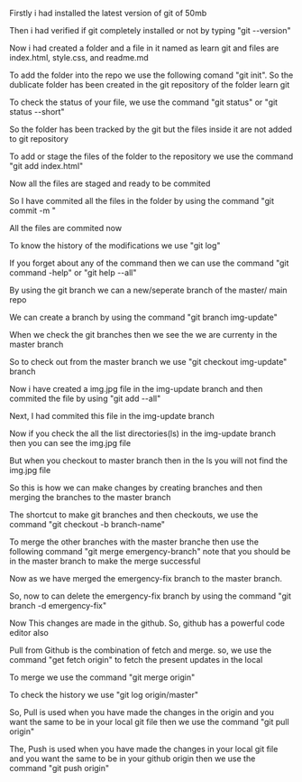 Firstly i had installed the latest version of git of 50mb

Then i had verified if git completely installed or not by typing "git --version"

Now i had created a folder and a file in it named as learn git and files are index.html, style.css, and readme.md

To add the folder into the repo we use the following comand "git init". So the dublicate folder has been created in the git repository of the folder learn git

To check the status of your file, we use the command "git status" or "git status --short"

So the folder has been tracked by the git but the files inside it are not added to git repository 

To add or stage the files of the folder to the repository we use the command "git add index.html"

Now all the files are staged and ready to be commited

So I have commited all the files in the folder by using the command "git commit -m "

All the files are commited now

To know the history of the modifications we use "git log"

If you forget about any of the command then we can use the command "git command -help" or "git help --all"

By using the git branch we can a new/seperate branch of the master/ main repo

We can create a branch by using the command "git branch img-update"

When we check the git branches then we see the we are currenty in the master branch

So to check out from the master branch we use "git checkout img-update" branch

Now i have created a img.jpg file in the img-update branch and then commited the file by using "git add --all"

Next, I had commited this file in the img-update branch 

Now if you check the all the list directories(ls) in the img-update branch then you can see the img.jpg file

But when you checkout to master branch then in the ls you will not find the img.jpg file

So this is how we can make changes by creating branches and then merging the branches to the master branch

The shortcut to make git branches and then checkouts, we use the command "git checkout -b branch-name"

To merge the other branches with the master branche then use the following command "git merge emergency-branch" note that you should be in the master branch to make the merge successful

Now as we have merged the emergency-fix branch to the master branch.

So, now to can delete the emergency-fix branch by using the command "git branch -d emergency-fix"



Now This changes are made in the github. So, github has a powerful code editor also

Pull from Github is the combination of fetch and merge. so, we use the command "get fetch origin" to fetch the present updates in the local 

To merge we use the command "git merge origin"

To check the history we use "git log origin/master"

So, Pull is used when you have made the changes in the origin and you want the same to be in your local git file then we use the command "git pull origin"

The, Push is used when you have made the changes in your local git file and you want the same to be in your github origin then we use the command "git push origin"





